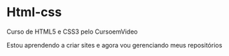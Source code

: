 # Html-css
 Curso de HTML5 e CSS3 pelo CursoemVideo

Estou aprendendo a criar sites e agora vou gerenciando meus repositórios
